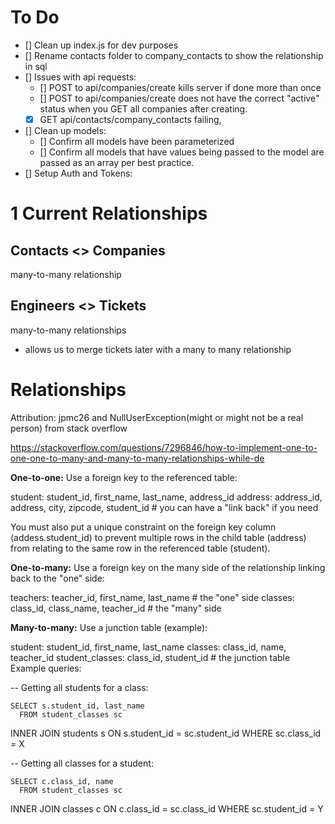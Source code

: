 # To Do

- [] Clean up index.js for dev purposes
- [] Rename contacts folder to company_contacts to show the relationship in sql
- [] Issues with api requests:
  - [] POST to api/companies/create kills server if done more than once
  - [] POST to api/companies/create does not have the correct "active" status when you GET all companies after creating.
  - [x] GET api/contacts/company_contacts failing,
- [] Clean up models:
  - [] Confirm all models have been parameterized
  - [] Confirm all models that have values being passed to the model are passed as an array per best practice.
- [] Setup Auth and Tokens:

# 1 Current Relationships

## Contacts <> Companies

many-to-many relationship

## Engineers <> Tickets

many-to-many relationships

- allows us to merge tickets later with a many to many relationship

# Relationships

Attribution: jpmc26 and NullUserException(might or might not be a real person) from stack overflow

https://stackoverflow.com/questions/7296846/how-to-implement-one-to-one-one-to-many-and-many-to-many-relationships-while-de

**One-to-one:** Use a foreign key to the referenced table:

student: student_id, first_name, last_name, address_id
address: address_id, address, city, zipcode, student_id # you can have a "link back" if you need

You must also put a unique constraint on the foreign key column (addess.student_id) to prevent multiple rows in the child table (address) from relating to the same row in the referenced table (student).

**One-to-many:** Use a foreign key on the many side of the relationship linking back to the "one" side:

teachers: teacher_id, first_name, last_name # the "one" side
classes: class_id, class_name, teacher_id # the "many" side

**Many-to-many:** Use a junction table (example):

student: student_id, first_name, last_name
classes: class_id, name, teacher_id
student_classes: class_id, student_id # the junction table
Example queries:

-- Getting all students for a class:

    SELECT s.student_id, last_name
      FROM student_classes sc

INNER JOIN students s ON s.student_id = sc.student_id
WHERE sc.class_id = X

-- Getting all classes for a student:

    SELECT c.class_id, name
      FROM student_classes sc

INNER JOIN classes c ON c.class_id = sc.class_id
WHERE sc.student_id = Y
